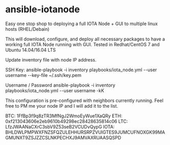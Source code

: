 # ansible-iotanode

Easy one stop shop to deploying a full IOTA Node + GUI to multiple linux hosts (RHEL/Debain)

This will download, configure, and deploy all necessary packages to have a working full IOTA Node running with GUI. Tested in Redhat/CentOS 7 and Ubuntu 14.04/16.04 LTS

Update inventory file with node IP address.

SSH Key:
ansible-playbook -i inventory playbooks/iota_node.yml --user username --key-file ~/.ssh/key.pem

Username / Password
ansible-playbook -i inventory playbooks/iota_node.yml --user username -kK


This configuration is pre-configured with neighbors currently running. Feel free to PM me your node IP and I will add it to the list.


BTC: 1FfBp3f9q8zTR3MfNgJ2WmoEyWue1XaQRy
ETH: 0xf213043606e2eb9610b49298ec28428635814c06
LTC: LfzJWAANaCXrC3sbV9Z53seB2VCUDvQypG
IOTA: BHLDWLPMPWXFNZSFQZULEHHURSRPZVUIGTES9JUMCUFNOXGK99MAGMUNXT9ZSJZZCSLNKPECHXJ9AMVAXRUAASQSPD
